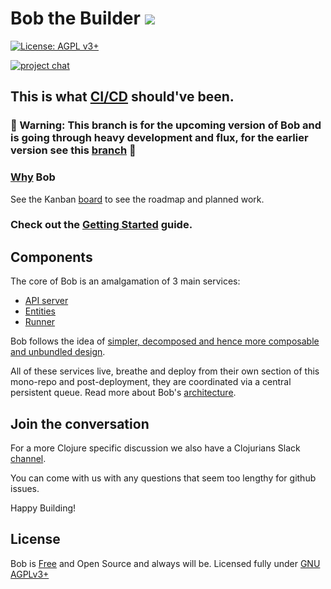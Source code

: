 # Bob the Builder [![](https://github.com/bob-cd/bob/workflows/Test-and-Publish/badge.svg)](https://github.com/bob-cd/bob/actions?query=workflow%3ATest-and-Publish)

[![License: AGPL v3+](https://img.shields.io/badge/license-AGPL%20v3%2B-blue.svg)](http://www.gnu.org/licenses/agpl-3.0)

[![project chat](https://img.shields.io/badge/slack-join_chat-brightgreen.svg)](https://clojurians.slack.com/messages/CPBAYJJF6)

## This is what [CI/CD](https://en.wikipedia.org/wiki/CI/CD) should've been.

### 🚧 Warning: This branch is for the upcoming version of Bob and is going through heavy development and flux, for the earlier version see this [branch](https://github.com/bob-cd/bob/tree/master) 🚧

### [Why](https://bob-cd.github.io/pages/why-bob.html) Bob

See the Kanban [board](https://github.com/bob-cd/bob/projects/1) to see the roadmap and planned work.

### Check out the [Getting Started](https://bob-cd.github.io/pages/getting-started.html) guide.

## Components

The core of Bob is an amalgamation of 3 main services:
- [API server](/apiserver)
- [Entities](/entities)
- [Runner](/runner)

Bob follows the idea of [simpler, decomposed and hence more composable and unbundled design](https://www.youtube.com/watch?v=MCZ3YgeEUPg).

All of these services live, breathe and deploy from their own section of this mono-repo and post-deployment, they are coordinated via a central persistent queue. Read more about Bob's [architecture](https://bob-cd.github.io/pages/architecture.html).

## Join the conversation

For a more Clojure specific discussion we also have a Clojurians Slack [channel](https://clojurians.slack.com/messages/CPBAYJJF6).

You can come with us with any questions that seem too lengthy for github issues.

Happy Building!

## License
Bob is [Free](https://www.gnu.org/philosophy/free-sw.en.html) and Open Source and always will be. Licensed fully under [GNU AGPLv3+](https://www.gnu.org/licenses/agpl-3.0)
